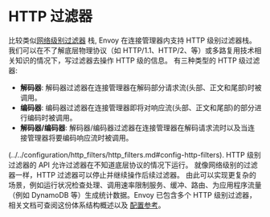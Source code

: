 # HTTP 过滤器

比较类似[网络级别过滤器](network_filters.md#arch-overview-network-filters) 栈, Envoy 在连接管理器内支持 HTTP 级别过滤器栈。
我们可以在不了解底层物理协议（如 HTTP/1.1、HTTP/2、等）或多路复用技术相关知识的情况下，写过滤器去操作 HTTP 级的信息。
有三种类型的 HTTP 级过滤器:

- **解码器**: 解码器过滤器在连接管理器在解码部分请求流(头部、正文和尾部)时被调用。
- **编码器**: 编码器过滤器在连接管理器即将对响应流(头部、正文和尾部)的部分进行编码时被调用。
- **解码器/编码器**: 解码器/编码器过滤器在连接管理器在解码请求流时以及当连接管理器将要编码响应流时被调用。

(../../configuration/http_filters/http_filters.md#config-http-filters).
HTTP 级别过滤器的 API 允许过滤器在不知道底层协议的情况下运行。 就像网络级别的过滤器一样，HTTP 过滤器可以停止并继续操作后续过滤器。 由此可以实现更复杂的场景，例如运行状况检查处理、调用速率限制服务、缓冲、路由、为应用程序流量（例如 DynamoDB 等）生成统计数据。Envoy 已包含多个 HTTP 级别过滤器，相关文档可查阅这份体系结构概述以及 
[配置参考](../../configuration/http_filters/http_filters.md#config-http-filters)。
